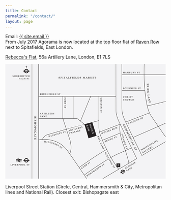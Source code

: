```yaml
---
title: Contact
permalink: "/contact/"
layout: page
---
```


Email: <a class="u-email" href="mailto:{{ site.email }}">{{ site.email }}</a><br>
From July 2017 Agorama is now located at the top floor flat of [Raven Row](http://ravenrow.org) next to Spitafields, East London.

[Rebecca's Flat](https://www.openstreetmap.org/search?query=56a%20artillery%20lane#map=18/51.51823/-0.07818),
56a Artillery Lane,
London,
E1 7LS

![alt text](/assets/Raven_Row_Map.jpg "Raven Row Map")


Liverpool Street Station (Circle, Central, Hammersmith & City, Metropolitan lines and National Rail). Closest exit: Bishopsgate east
